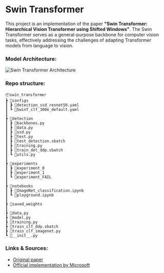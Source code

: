 # Swin Transformer

This project is an implementation of the paper **"Swin Transformer: Hierarchical Vision Transformer using Shifted Windows"**. The Swin Transformer serves as a general-purpose backbone for computer vision tasks, effectively addressing the challenges of adapting Transformer models from language to vision.

### Model Architecture:

![Swin Transformer Architecture](https://amaarora.github.io/images/swin-transformer.png)

### Repo structure:

 ```
📦swin_transformer
 ┣ 📂configs
 ┃ ┣ 📜detection_ssd_resnet50.yaml
 ┃ ┗ 📜SwinT_clf_300e_default.yaml
 ┃
 ┣ 📂detection
 ┃ ┣ 📜backbones.py
 ┃ ┣ 📜data.py
 ┃ ┣ 📜ssd.py
 ┃ ┣ 📜test.py
 ┃ ┣ 📜test_detection.sbatch
 ┃ ┣ 📜training.py
 ┃ ┣ 📜train_det_ddp.sbatch
 ┃ ┗ 📜utils.py
 ┃ 
 ┣ 📂experiments
 ┃ ┣ 📂experiment_0
 ┃ ┣ 📂experiment_1
 ┃ ┗ 📂experiment_FAIL
 ┃
 ┣ 📂notebooks
 ┃ ┣ 📜ImageNet_classification.ipynb
 ┃ ┗ 📜playground.ipynb
 ┃ 
 ┣ 📂saved_weights
 ┃ 
 ┣ 📜data.py
 ┣ 📜model.py
 ┣ 📜training.py
 ┣ 📜train_clf_ddp.sbatch
 ┣ 📜train_clf_imagenet.py
 ┗ 📜__init__.py
 ```

### Links & Sources:

* [Original paper](https://arxiv.org/abs/2103.14030)
* [Official implementation by Microsoft](https://github.com/microsoft/Swin-Transformer)